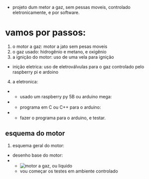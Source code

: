 - projeto dum metor a gaz, sem pessas moveis, controlado eletronicamente, e por software.
# vamos por passos:
1. o motor a gaz: motor a jato sem pesas moveis
2. o gaz usado: hidrogênio e metano, e oxigênio
3. a ignição do motor: uso de uma vela para ignição
 - inição eletrica: uso de eletroválvulas para o gaz controlado pelo raspberry pi e ardoino
4. a eletronica:
- - usado um raspberry py 5B ou arduino mega:
- - programa em C ou C++ para o arduino:
- - fazer o programa para o arduino, e testar.
## esquema do motor 
1. esquema geral do motor:
- desenho base do motor: 
- - ![motor a gaz, ou liquido](https://github.com/0joseDark/dream/blob/main/teste_de_desenho-motor_de_combustao-1.jpg)
  - vou começar os testes em ambiente controlado
